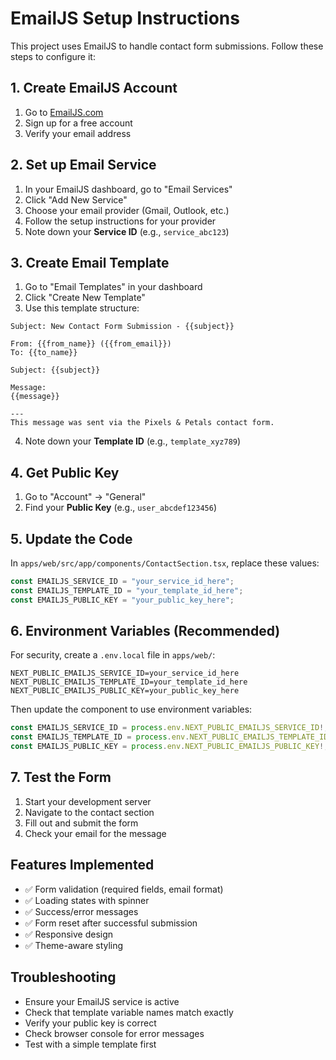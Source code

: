 # EmailJS Setup Instructions

This project uses EmailJS to handle contact form submissions. Follow these steps to configure it:

## 1. Create EmailJS Account

1. Go to [EmailJS.com](https://www.emailjs.com/)
2. Sign up for a free account
3. Verify your email address

## 2. Set up Email Service

1. In your EmailJS dashboard, go to "Email Services"
2. Click "Add New Service"
3. Choose your email provider (Gmail, Outlook, etc.)
4. Follow the setup instructions for your provider
5. Note down your **Service ID** (e.g., `service_abc123`)

## 3. Create Email Template

1. Go to "Email Templates" in your dashboard
2. Click "Create New Template"
3. Use this template structure:

```
Subject: New Contact Form Submission - {{subject}}

From: {{from_name}} ({{from_email}})
To: {{to_name}}

Subject: {{subject}}

Message:
{{message}}

---
This message was sent via the Pixels & Petals contact form.
```

4. Note down your **Template ID** (e.g., `template_xyz789`)

## 4. Get Public Key

1. Go to "Account" → "General"
2. Find your **Public Key** (e.g., `user_abcdef123456`)

## 5. Update the Code

In `apps/web/src/app/components/ContactSection.tsx`, replace these values:

```typescript
const EMAILJS_SERVICE_ID = "your_service_id_here";
const EMAILJS_TEMPLATE_ID = "your_template_id_here";
const EMAILJS_PUBLIC_KEY = "your_public_key_here";
```

## 6. Environment Variables (Recommended)

For security, create a `.env.local` file in `apps/web/`:

```env
NEXT_PUBLIC_EMAILJS_SERVICE_ID=your_service_id_here
NEXT_PUBLIC_EMAILJS_TEMPLATE_ID=your_template_id_here
NEXT_PUBLIC_EMAILJS_PUBLIC_KEY=your_public_key_here
```

Then update the component to use environment variables:

```typescript
const EMAILJS_SERVICE_ID = process.env.NEXT_PUBLIC_EMAILJS_SERVICE_ID!;
const EMAILJS_TEMPLATE_ID = process.env.NEXT_PUBLIC_EMAILJS_TEMPLATE_ID!;
const EMAILJS_PUBLIC_KEY = process.env.NEXT_PUBLIC_EMAILJS_PUBLIC_KEY!;
```

## 7. Test the Form

1. Start your development server
2. Navigate to the contact section
3. Fill out and submit the form
4. Check your email for the message

## Features Implemented

- ✅ Form validation (required fields, email format)
- ✅ Loading states with spinner
- ✅ Success/error messages
- ✅ Form reset after successful submission
- ✅ Responsive design
- ✅ Theme-aware styling

## Troubleshooting

- Ensure your EmailJS service is active
- Check that template variable names match exactly
- Verify your public key is correct
- Check browser console for error messages
- Test with a simple template first

